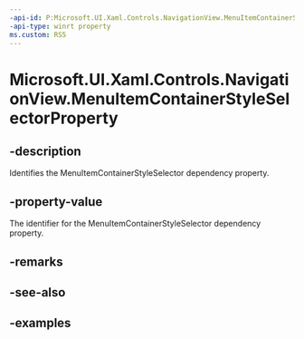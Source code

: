 ```yaml
---
-api-id: P:Microsoft.UI.Xaml.Controls.NavigationView.MenuItemContainerStyleSelectorProperty
-api-type: winrt property
ms.custom: RS5
---
```

<!-- Property syntax.
public DependencyProperty MenuItemContainerStyleSelectorProperty { get; }
-->

# Microsoft.UI.Xaml.Controls.NavigationView.MenuItemContainerStyleSelectorProperty


## -description

Identifies the MenuItemContainerStyleSelector dependency property.


## -property-value

The identifier for the MenuItemContainerStyleSelector dependency property.


## -remarks


## -see-also


## -examples


